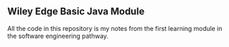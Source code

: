 ## Wiley Edge Basic Java Module
All the code in this repository is my notes from the first learning module in the software engineering pathway.
